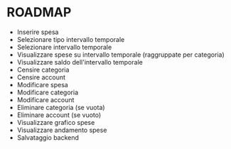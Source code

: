 # ROADMAP

- Inserire spesa
- Selezionare tipo intervallo temporale
- Selezionare intervallo temporale
- Visualizzare spese su intervallo temporale (raggruppate per categoria)
- Visualizzare saldo dell'intervallo temporale
- Censire categoria
- Censire account
- Modificare spesa
- Modificare categoria
- Modificare account
- Eliminare categoria (se vuota)
- Eliminare account (se vuoto)
- Visualizzare grafico spese
- Visualizzare andamento spese
- Salvataggio backend
